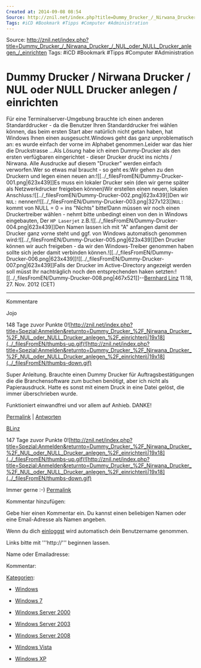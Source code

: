 ```yaml
---
Created at: 2014-09-08 08:54
Source: http://znil.net/index.php?title=Dummy_Drucker_/_Nirwana_Drucker_/_NUL_oder_NULL_Drucker_anlegen_/_einrichten
Tags: #iCD #Bookmark #Tipps #Computer #Administration
---
```

Source: http://znil.net/index.php?title=Dummy_Drucker_/_Nirwana_Drucker_/_NUL_oder_NULL_Drucker_anlegen_/_einrichten
Tags: #iCD #Bookmark #Tipps #Computer #Administration



# Dummy Drucker / Nirwana Drucker / NUL oder NULL Drucker anlegen / einrichten

Für eine Terminalserver-Umgebung brauchte ich einen anderen Standarddrucker - da die Benutzer Ihren Standarddrucker frei wählen können, das beim ersten Start aber natürlich nicht getan haben, hat Windows Ihnen einen ausgesucht.Windows geht das ganz unproblematisch an: es wurde einfach der vorne im Alphabet genommen.Leider war das hier die Druckstrasse ...Als Lösung habe ich einen Dummy-Drucker als den ersten verfügbaren eingerichtet - dieser Drucker druckt ins nichts / Nirwana. Alle Ausdrucke auf diesem "Drucker" werden einfach verworfen.Wer so etwas mal braucht - so geht es:Wir gehen zu den Druckern und legen einen neuen an:![[../_filesFromEN/Dummy-Drucker-001.png\|623x439]]Es muss ein lokaler Drucker sein (den wir gerne später als Netzwerkdrucker freigeben können)Wir erstellen einen neuen, lokalen Anschluss:![[../_filesFromEN/Dummy-Drucker-002.png\|623x439]]Den wir `NUL:` nennen!![[../_filesFromEN/Dummy-Drucker-003.png\|327x123]]`NUL:` kommt von NULL = 0 = ins "Nichts" bitte!Dann müssen wir noch einen Druckertreiber wählen - nehmt bitte unbedingt einen von den in Windows eingebauten, Der `HP Laserjet` z.B.![[../_filesFromEN/Dummy-Drucker-004.png\|623x439]]Den Namen lassen ich mit "A" anfangen damit der Drucker ganz vorne steht und ggf. von Windows automatisch genommen wird:![[../_filesFromEN/Dummy-Drucker-005.png\|623x439]]Den Drucker können wir auch freigeben - da wir den Windows-Treiber genommen haben sollte sich jeder damit verbinden können.![[../_filesFromEN/Dummy-Drucker-006.png\|623x439]]![[../_filesFromEN/Dummy-Drucker-007.png\|623x439]]Falls der Drucker im Active-Directory angezeigt werden soll müsst Ihr nachträglich noch den entsprechenden haken setzten:![[../_filesFromEN/Dummy-Drucker-008.png\|467x521]]\--[Bernhard Linz](http://znil.net/index.php?title=Benutzer:BLinz) 11:18, 27. Nov. 2012 (CET)

* * *

Kommentare



Jojo

148 Tage zuvor
Punkte 0![http://znil.net/index.php?title=Spezial:Anmelden&returnto=Dummy_Drucker_%2F_Nirwana_Drucker_%2F_NUL_oder_NULL_Drucker_anlegen_%2F_einrichten\|19x18](../_filesFromEN/thumbs-up.gif)![http://znil.net/index.php?title=Spezial:Anmelden&returnto=Dummy_Drucker_%2F_Nirwana_Drucker_%2F_NUL_oder_NULL_Drucker_anlegen_%2F_einrichten\|19x18](../_filesFromEN/thumbs-down.gif)

Super Anleitung. Brauchte einen Dummy Drucker für Auftragsbestätigungen die die Branchensoftware zum buchen benötigt, aber ich nicht als Papierausdruck. Hatte es sonst mit einem Druck in eine Datei gelöst, die immer überschrieben wurde.

Funktioniert einwandfrei und vor allem auf Anhieb. DANKE!

[Permalink](http://znil.net/index.php?title=Dummy_Drucker_/_Nirwana_Drucker_/_NUL_oder_NULL_Drucker_anlegen_/_einrichten#comment-286) | [Antworten](http://znil.net/index.php?title=Dummy_Drucker_/_Nirwana_Drucker_/_NUL_oder_NULL_Drucker_anlegen_/_einrichten#end)

[BLinz](http://znil.net/index.php?title=Benutzer:BLinz)

147 Tage zuvor
Punkte 0![http://znil.net/index.php?title=Spezial:Anmelden&returnto=Dummy_Drucker_%2F_Nirwana_Drucker_%2F_NUL_oder_NULL_Drucker_anlegen_%2F_einrichten\|19x18](../_filesFromEN/thumbs-up.gif)![http://znil.net/index.php?title=Spezial:Anmelden&returnto=Dummy_Drucker_%2F_Nirwana_Drucker_%2F_NUL_oder_NULL_Drucker_anlegen_%2F_einrichten\|19x18](../_filesFromEN/thumbs-down.gif)

Immer gerne :-)
[Permalink](http://znil.net/index.php?title=Dummy_Drucker_/_Nirwana_Drucker_/_NUL_oder_NULL_Drucker_anlegen_/_einrichten#comment-287)

Kommentar hinzufügen:

Gebe hier einen Kommentar ein. Du kannst einen beliebigen Namen oder eine Email-Adresse als Namen angeben.

Wenn du dich [einloggst](http://znil.net/index.php?title=Spezial:Anmelden) wird automatisch dein Benutzername genommen.

Links bitte mit '''http://''' beginnen lassen.

Name oder Emailadresse:

Kommentar:

[Kategorien](http://znil.net/index.php?title=Spezial:Kategorien):

* [Windows](http://znil.net/index.php?title=Kategorie:Windows&action=edit&redlink=1)

* [Windows 7](http://znil.net/index.php?title=Kategorie:Windows_7&action=edit&redlink=1)
* [Windows Server 2000](http://znil.net/index.php?title=Kategorie:Windows_Server_2000&action=edit&redlink=1)
* [Windows Server 2003](http://znil.net/index.php?title=Kategorie:Windows_Server_2003&action=edit&redlink=1)
* [Windows Server 2008](http://znil.net/index.php?title=Kategorie:Windows_Server_2008&action=edit&redlink=1)
* [Windows Vista](http://znil.net/index.php?title=Kategorie:Windows_Vista&action=edit&redlink=1)
* [Windows XP](http://znil.net/index.php?title=Kategorie:Windows_XP&action=edit&redlink=1)



